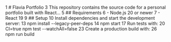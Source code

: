 1 # Flavia Portfolio
3 This repository contains the source code for a personal portfolio built with React...
5 ## Requirements
6 - Node.js 20 or newer
7 - React 19
9 ## Setup
10 Install dependencies and start the development server:
13 npm install --legacy-peer-deps
14 npm start
17 Run tests with:
20 CI=true npm test --watchAll=false
23 Create a production build with:
26 npm run build
